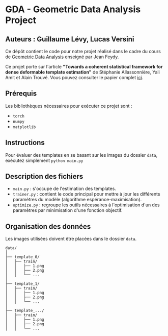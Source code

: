 # GDA - Geometric Data Analysis Project

## Auteurs : Guillaume Lévy, Lucas Versini

Ce dépôt contient le code pour notre projet réalisé dans le cadre du cours de [Geometric Data Analysis](https://www.jeanfeydy.com/Teaching/index.html) enseigné par Jean Feydy.

Ce projet porte sur l'article **"Towards a coherent statistical framework for dense deformable template estimation"** de Stéphanie Allassonnière, Yali Amit et Alain Trouvé. Vous pouvez consulter le papier complet [ici](https://galton.uchicago.edu/~amit/Papers/em.pdf).

## Prérequis
Les bibliothèques nécessaires pour exécuter ce projet sont :
- `torch`
- `numpy`
- `matplotlib`

## Instructions
Pour évaluer des templates en se basant sur les images du dossier `data`, exécutez simplement `python main.py`

## Description des fichiers
- `main.py` : s'occupe de l'estimation des templates.
- `trainer.py` : contient le code principal pour mettre à jour les différents paramètres du modèle (algorithme espérance-maximisation).
- `optimize.py` : regroupe les outils nécessaires à l'optimisation d'un des paramètres par minimisation d'une fonction objectif.

## Organisation des données
Les images utilisées doivent être placées dans le dossier `data`.
```
data/
│
├── template_0/
│   ├── train/
│   │   ├── 1.png
│   │   ├── 2.png
│   │   └── ...
│
├── template_1/
│   ├── train/
│   │   ├── 1.png
│   │   ├── 2.png
│   │   └── ...
│
├── template_.../
│   ├── train/
│   │   ├── 1.png
│   │   ├── 2.png
│   │   └── ...
```
